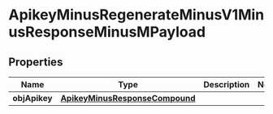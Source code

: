 
# ApikeyMinusRegenerateMinusV1MinusResponseMinusMPayload

## Properties
Name | Type | Description | Notes
------------ | ------------- | ------------- | -------------
**objApikey** | [**ApikeyMinusResponseCompound**](ApikeyMinusResponseCompound.md) |  | 



